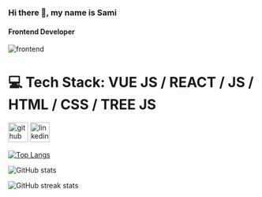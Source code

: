 ### Hi there 👋, my name is Sami
#### Frontend Developer 

![frontend](https://github.com/samiigll/samigul/assets/148059353/0cb056fb-d588-4ce3-8704-244a8c8d4af2)


# 💻 Tech Stack: VUE JS / REACT / JS / HTML / CSS / TREE JS



[<img src='https://cdn.jsdelivr.net/npm/simple-icons@3.0.1/icons/github.svg' alt='github' height='40'>](https://github.com/samiigll)  [<img src='https://cdn.jsdelivr.net/npm/simple-icons@3.0.1/icons/linkedin.svg' alt='linkedin' height='40'>](https://www.linkedin.com/in/www.linkedin.com/in/gulsami/)  

[![Top Langs](https://github-readme-stats.vercel.app/api/top-langs/?username=samiigll)](https://github.com/anuraghazra/github-readme-stats)

![GitHub stats](https://github-readme-stats.vercel.app/api?username=samiigll&show_icons=true&count_private=true)  

![GitHub streak stats](https://streak-stats.demolab.com/?user=samiigll)  






